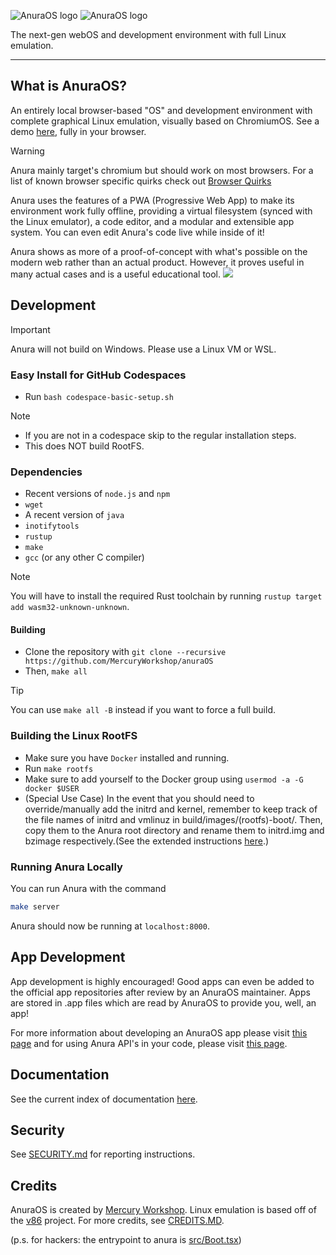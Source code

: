 ![AnuraOS logo](/assets/logo_dark.png#gh-light-mode-only)
![AnuraOS logo](/assets/logo_light.png#gh-dark-mode-only)

The next-gen webOS and development environment with full Linux emulation.

---

## What is AnuraOS?

An entirely local browser-based "OS" and development environment with complete graphical Linux emulation, visually based on ChromiumOS. See a demo [here](https://anura.pro), fully in your browser.

> [!WARNING]  
> Anura mainly target's chromium but should work on most browsers. For a list of known browser specific quirks check out [Browser Quirks](BrowserQuirks.md)

Anura uses the features of a PWA (Progressive Web App) to make its environment work fully offline, providing a virtual filesystem (synced with the Linux emulator), a code editor, and a modular and extensible app system. You can even edit Anura's code live while inside of it!

Anura shows as more of a proof-of-concept with what's possible on the modern web rather than an actual product. However, it proves useful in many actual cases and is a useful educational tool.
![](/assets/showcase1.gif)

## Development

> [!IMPORTANT]  
> Anura will not build on Windows. Please use a Linux VM or WSL.

### Easy Install for GitHub Codespaces

-   Run `bash codespace-basic-setup.sh`

> [!NOTE]
>
> -   If you are not in a codespace skip to the regular installation steps.
> -   This does NOT build RootFS.

### Dependencies

-   Recent versions of `node.js` and `npm`
-   `wget`
-   A recent version of `java`
-   `inotifytools`
-   `rustup`
-   `make`
-   `gcc` (or any other C compiler)

> [!NOTE]
> You will have to install the required Rust toolchain by running `rustup target add wasm32-unknown-unknown`.

#### Building

-   Clone the repository with `git clone --recursive https://github.com/MercuryWorkshop/anuraOS`
-   Then, `make all`

> [!TIP]
> You can use `make all -B` instead if you want to force a full build.

### Building the Linux RootFS

-   Make sure you have `Docker` installed and running.
-   Run `make rootfs`
-   Make sure to add yourself to the Docker group using `usermod -a -G docker $USER`
-   (Special Use Case) In the event that you should need to override/manually add the initrd and kernel, remember to keep track of the file names of initrd and vmlinuz in build/images/(rootfs)-boot/. Then, copy them to the Anura root directory and rename them to initrd.img and bzimage respectively.(See the extended instructions [here](./documentation/Kernel_Override.md).)

### Running Anura Locally

You can run Anura with the command

```sh
make server
```

Anura should now be running at `localhost:8000`.

## App Development

App development is highly encouraged! Good apps can even be added to the official app repositories after review by an AnuraOS maintainer. Apps are stored in .app files which are read by AnuraOS to provide you, well, an app!

For more information about developing an AnuraOS app please visit [this page](./documentation/appdevt.md) and for using Anura API's in your code, please visit [this page](./documentation/Anura-API.md).

## Documentation

See the current index of documentation [here](./documentation/README.md).

## Security

See [SECURITY.md](./SECURITY.md) for reporting instructions.

## Credits

AnuraOS is created by [Mercury Workshop](https://mercurywork.shop). Linux emulation is based off of the [v86](https://github.com/copy/v86) project. For more credits, see [CREDITS.MD](./CREDITS.md).

(p.s. for hackers: the entrypoint to anura is [src/Boot.tsx](./src/Boot.tsx))
